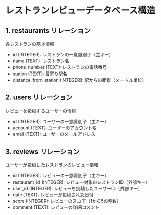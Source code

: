 # レストランレビューデータベース構造

## 1. restaurants リレーション
各レストランの基本情報
- id (INTEGER): レストランの一意識別子（主キー）
- name (TEXT): レストラン名
- phone_number (TEXT): レストランの電話番号
- station (TEXT): 最寄り駅名
- distance_from_station (INTEGER): 駅からの距離（メートル単位）

## 2. users リレーション
レビューを投稿するユーザーの情報
- id (INTEGER): ユーザーの一意識別子（主キー）
- account (TEXT): ユーザーのアカウント名
- email (TEXT): ユーザーのメールアドレス

## 3. reviews リレーション
ユーザーが投稿したレストランのレビュー情報
- id (INTEGER): レビューの一意識別子（主キー）
- restaurant_id (INTEGER): レビュー対象のレストランID（外部キー）
- user_id (INTEGER): レビューを投稿したユーザーID（外部キー）
- date (TEXT): レビューが投稿された日付
- score (INTEGER): レビューのスコア（1から5の整数）
- comment (TEXT): レビューの詳細コメント
